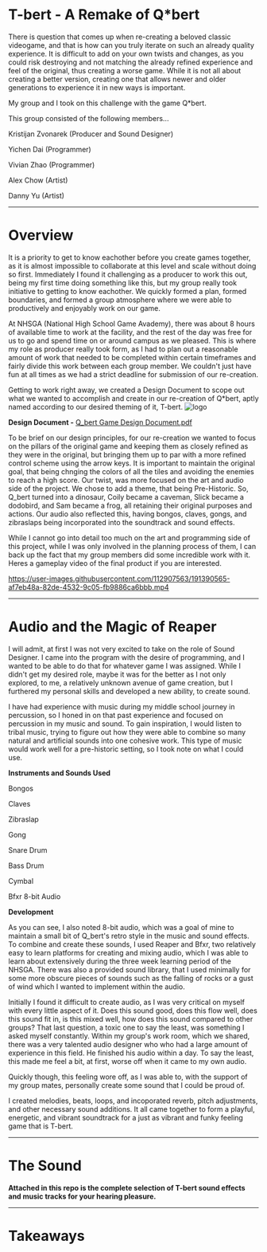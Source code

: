 # T-bert - A Remake of Q*bert

There is question that comes up when re-creating a beloved classic videogame, and that is how can you truly iterate on such an already quality experience. It is difficult to add on your own twists and changes, as you could risk destroying and not matching the already refined experience and feel of the original, thus creating a worse game. While it is not all about creating a better version, creating one that allows newer and older generations to experience it in new ways is important.

My group and I took on this challenge with the game Q*bert.

This group consisted of the following members...

Kristijan Zvonarek (Producer and Sound Designer)

Yichen Dai (Programmer)

Vivian Zhao (Programmer)

Alex Chow (Artist)

Danny Yu (Artist)

---

# Overview

It is a priority to get to know eachother before you create games together, as it is almost impossible to collaborate at this level and scale without doing so first. Immediately I found it challenging as a producer to work this out, being my first time doing something like this, but my group really took initiative to getting to know eachother. We quickly formed a plan, formed boundaries, and formed a group atmosphere where we were able to productively and enjoyably work on our game.

At NHSGA (National High School Game Avademy), there was about 8 hours of available time to work at the facility, and the rest of the day was free for us to go and spend time on or around campus as we pleased. This is where my role as producer really took form, as I had to plan out a reasonable amount of work that needed to be completed within certain timeframes and fairly divide this work between each group member. We couldn't just have fun at all times as we had a strict deadline for submission of our re-creation.

Getting to work right away, we created a Design Document to scope out what we wanted to accomplish and create in our re-creation of Q*bert, aptly named according to our desired theming of it, T-bert.
![logo](https://user-images.githubusercontent.com/112907563/191389964-e9ae68c4-e335-49dd-a0a8-705b9bc81f5f.png)

**Design Document -**
[Q_bert Game Design Document.pdf](https://github.com/kzvonarek/T-bert/files/9612079/Q_bert.Game.Design.Document.pdf)

To be brief on our design principles, for our re-creation we wanted to focus on the pillars of the original game and keeping them as closely refined as they were in the original, but bringing them up to par with a more refined control scheme using the arrow keys. It is important to maintain the original goal, that being chnging the colors of all the tiles and avoiding the enemies to reach a high score. Our twist, was more focused on the art and audio side of the project. We chose to add a theme, that being Pre-Historic. So, Q_bert turned into a dinosaur, Coily became a caveman, Slick became a dodobird, and Sam became a frog, all retaining their original purposes and actions. Our audio also reflected this, having bongos, claves, gongs, and zibraslaps being incorporated into the soundtrack and sound effects.

While I cannot go into detail too much on the art and programming side of this project, while I was only involved in the planning process of them, I can back up the fact that my group members did some incredible work with it. Heres a gameplay video of the final product if you are interested.

https://user-images.githubusercontent.com/112907563/191390565-af7eb48a-82de-4532-9c05-fb9886ca6bbb.mp4

---

# Audio and the Magic of Reaper

I will admit, at first I was not very excited to take on the role of Sound Designer. I came into the program with the desire of programming, and I wanted to be able to do that for whatever game I was assigned. While I didn't get my desired role, maybe it was for the better as I not only explored, to me, a relatively unknown avenue of game creation, but I furthered my personal skills and developed a new ability, to create sound.

I have had experience with music during my middle school journey in percussion, so I honed in on that past experience and focused on percussion in my music and sound. To gain inspiration, I would listen to tribal music, trying to figure out how they were able to combine so many natural and artificial sounds into one cohesive work. This type of music would work well for a pre-historic setting, so I took note on what I could use.

**Instruments and Sounds Used**

Bongos

Claves

Zibraslap

Gong

Snare Drum

Bass Drum

Cymbal

Bfxr 8-bit Audio

**Development**

As you can see, I also noted 8-bit audio, which was a goal of mine to maintain a small bit of Q_bert's retro style in the music and sound effects. To combine and create these sounds, I used Reaper and Bfxr, two relatively easy to learn platforms for creating and mixing audio, which I was able to learn about extensively during the three week learning period of the NHSGA. There was also a provided sound library, that I used minimally for some more obscure pieces of sounds such as the falling of rocks or a gust of wind which I wanted to implement within the audio.

Initially I found it difficult to create audio, as I was very critical on myself with every little aspect of it. Does this sound good, does this flow well, does this sound fit in, is this mixed well, how does this sound compared to other groups? That last question, a toxic one to say the least, was something I asked myself constantly. Within my group's work room, which we shared, there was a very talented audio designer who who had a large amount of experience in this field. He finished his audio within a day. To say the least, this made me feel a bit, at first, worse off when it came to my own audio.

Quickly though, this feeling wore off, as I was able to, with the support of my group mates, personally create some sound that I could be proud of. 

I created melodies, beats, loops, and incoporated reverb, pitch adjustments, and other necessary sound additions. It all came together to form a playful, energetic, and vibrant soundtrack for a just as vibrant and funky feeling game that is T-bert.

---

# The Sound

**Attached in this repo is the complete selection of T-bert sound effects and music tracks for your hearing pleasure.**

---

# Takeaways

